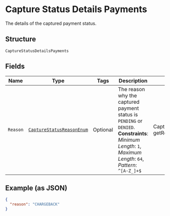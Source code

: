 
# Capture Status Details Payments

The details of the captured payment status.

## Structure

`CaptureStatusDetailsPayments`

## Fields

| Name | Type | Tags | Description | Getter | Setter |
|  --- | --- | --- | --- | --- | --- |
| `Reason` | [`CaptureStatusReasonEnum`](../../doc/models/capture-status-reason-enum.md) | Optional | The reason why the captured payment status is `PENDING` or `DENIED`.<br>**Constraints**: *Minimum Length*: `1`, *Maximum Length*: `64`, *Pattern*: `^[A-Z_]+$` | CaptureStatusReasonEnum getReason() | setReason(CaptureStatusReasonEnum reason) |

## Example (as JSON)

```json
{
  "reason": "CHARGEBACK"
}
```

